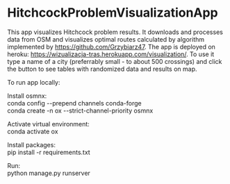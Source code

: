 # HitchcockProblemVisualizationApp
This app visualizes Hitchcock problem results. It downloads and processes data from OSM and visualizes optimal routes calculated by algorithm implemented by https://github.com/Grzybiarz47. The app is deployed on heroku: https://wizualizacja-tras.herokuapp.com/visualization/. To use it type a name of a city (preferrably small - to about 500 crossings) and click the button to see tables with randomized data and results on map.

To run app locally:

Install osmnx:  
conda config --prepend channels conda-forge  
conda create -n ox --strict-channel-priority osmnx  

Activate virtual environment:  
conda activate ox  

Install packages:  
pip install -r requirements.txt  

Run:  
python manage.py runserver  
